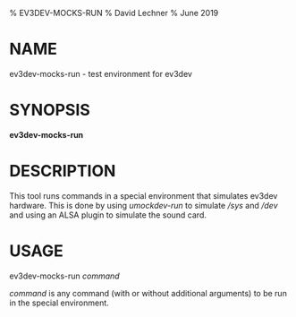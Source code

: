 % EV3DEV-MOCKS-RUN
% David Lechner
% June 2019

NAME
====

ev3dev-mocks-run - test environment for ev3dev


SYNOPSIS
========

**ev3dev-mocks-run**


DESCRIPTION
===========

This tool runs commands in a special environment that simulates ev3dev
hardware. This is done by using *umockdev-run* to simulate */sys* and */dev*
and using an ALSA plugin to simulate the sound card.


USAGE
=====

ev3dev-mocks-run *command*

*command* is any command (with or without additional arguments) to be run in
the special environment.
